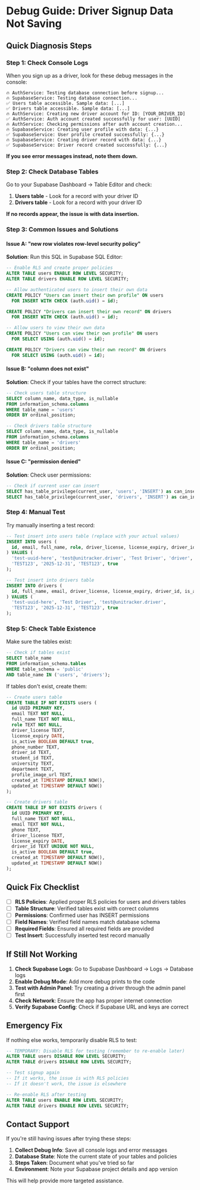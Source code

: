 # Debug Guide: Driver Signup Data Not Saving

## Quick Diagnosis Steps

### Step 1: Check Console Logs
When you sign up as a driver, look for these debug messages in the console:

```
🔥 AuthService: Testing database connection before signup...
🔥 SupabaseService: Testing database connection...
✅ Users table accessible. Sample data: [...]
✅ Drivers table accessible. Sample data: [...]
🔥 AuthService: Creating new driver account for ID: [YOUR_DRIVER_ID]
✅ AuthService: Auth account created successfully for user: [UUID]
🔥 AuthService: Checking permissions after auth account creation...
🔥 SupabaseService: Creating user profile with data: {...}
✅ SupabaseService: User profile created successfully: {...}
🔥 SupabaseService: Creating driver record with data: {...}
✅ SupabaseService: Driver record created successfully: {...}
```

**If you see error messages instead, note them down.**

### Step 2: Check Database Tables
Go to your Supabase Dashboard → Table Editor and check:

1. **Users table** - Look for a record with your driver ID
2. **Drivers table** - Look for a record with your driver ID

**If no records appear, the issue is with data insertion.**

### Step 3: Common Issues and Solutions

#### Issue A: "new row violates row-level security policy"
**Solution**: Run this SQL in Supabase SQL Editor:

```sql
-- Enable RLS and create proper policies
ALTER TABLE users ENABLE ROW LEVEL SECURITY;
ALTER TABLE drivers ENABLE ROW LEVEL SECURITY;

-- Allow authenticated users to insert their own data
CREATE POLICY "Users can insert their own profile" ON users
  FOR INSERT WITH CHECK (auth.uid() = id);

CREATE POLICY "Drivers can insert their own record" ON drivers
  FOR INSERT WITH CHECK (auth.uid() = id);

-- Allow users to view their own data
CREATE POLICY "Users can view their own profile" ON users
  FOR SELECT USING (auth.uid() = id);

CREATE POLICY "Drivers can view their own record" ON drivers
  FOR SELECT USING (auth.uid() = id);
```

#### Issue B: "column does not exist"
**Solution**: Check if your tables have the correct structure:

```sql
-- Check users table structure
SELECT column_name, data_type, is_nullable
FROM information_schema.columns
WHERE table_name = 'users'
ORDER BY ordinal_position;

-- Check drivers table structure
SELECT column_name, data_type, is_nullable
FROM information_schema.columns
WHERE table_name = 'drivers'
ORDER BY ordinal_position;
```

#### Issue C: "permission denied"
**Solution**: Check user permissions:

```sql
-- Check if current user can insert
SELECT has_table_privilege(current_user, 'users', 'INSERT') as can_insert_users;
SELECT has_table_privilege(current_user, 'drivers', 'INSERT') as can_insert_drivers;
```

### Step 4: Manual Test
Try manually inserting a test record:

```sql
-- Test insert into users table (replace with your actual values)
INSERT INTO users (
  id, email, full_name, role, driver_license, license_expiry, driver_id, is_active
) VALUES (
  'test-uuid-here', 'test@unitracker.driver', 'Test Driver', 'driver', 
  'TEST123', '2025-12-31', 'TEST123', true
);

-- Test insert into drivers table
INSERT INTO drivers (
  id, full_name, email, driver_license, license_expiry, driver_id, is_active
) VALUES (
  'test-uuid-here', 'Test Driver', 'test@unitracker.driver', 
  'TEST123', '2025-12-31', 'TEST123', true
);
```

### Step 5: Check Table Existence
Make sure the tables exist:

```sql
-- Check if tables exist
SELECT table_name 
FROM information_schema.tables 
WHERE table_schema = 'public' 
AND table_name IN ('users', 'drivers');
```

If tables don't exist, create them:

```sql
-- Create users table
CREATE TABLE IF NOT EXISTS users (
  id UUID PRIMARY KEY,
  email TEXT NOT NULL,
  full_name TEXT NOT NULL,
  role TEXT NOT NULL,
  driver_license TEXT,
  license_expiry DATE,
  is_active BOOLEAN DEFAULT true,
  phone_number TEXT,
  driver_id TEXT,
  student_id TEXT,
  university TEXT,
  department TEXT,
  profile_image_url TEXT,
  created_at TIMESTAMP DEFAULT NOW(),
  updated_at TIMESTAMP DEFAULT NOW()
);

-- Create drivers table
CREATE TABLE IF NOT EXISTS drivers (
  id UUID PRIMARY KEY,
  full_name TEXT NOT NULL,
  email TEXT NOT NULL,
  phone TEXT,
  driver_license TEXT,
  license_expiry DATE,
  driver_id TEXT UNIQUE NOT NULL,
  is_active BOOLEAN DEFAULT true,
  created_at TIMESTAMP DEFAULT NOW(),
  updated_at TIMESTAMP DEFAULT NOW()
);
```

## Quick Fix Checklist

- [ ] **RLS Policies**: Applied proper RLS policies for users and drivers tables
- [ ] **Table Structure**: Verified tables exist with correct columns
- [ ] **Permissions**: Confirmed user has INSERT permissions
- [ ] **Field Names**: Verified field names match database schema
- [ ] **Required Fields**: Ensured all required fields are provided
- [ ] **Test Insert**: Successfully inserted test record manually

## If Still Not Working

1. **Check Supabase Logs**: Go to Supabase Dashboard → Logs → Database logs
2. **Enable Debug Mode**: Add more debug prints to the code
3. **Test with Admin Panel**: Try creating a driver through the admin panel first
4. **Check Network**: Ensure the app has proper internet connection
5. **Verify Supabase Config**: Check if Supabase URL and keys are correct

## Emergency Fix

If nothing else works, temporarily disable RLS to test:

```sql
-- TEMPORARY: Disable RLS for testing (remember to re-enable later)
ALTER TABLE users DISABLE ROW LEVEL SECURITY;
ALTER TABLE drivers DISABLE ROW LEVEL SECURITY;

-- Test signup again
-- If it works, the issue is with RLS policies
-- If it doesn't work, the issue is elsewhere

-- Re-enable RLS after testing
ALTER TABLE users ENABLE ROW LEVEL SECURITY;
ALTER TABLE drivers ENABLE ROW LEVEL SECURITY;
```

## Contact Support

If you're still having issues after trying these steps:

1. **Collect Debug Info**: Save all console logs and error messages
2. **Database State**: Note the current state of your tables and policies
3. **Steps Taken**: Document what you've tried so far
4. **Environment**: Note your Supabase project details and app version

This will help provide more targeted assistance. 